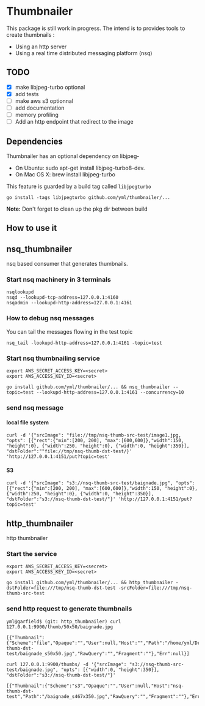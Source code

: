 # Thumbnailer

This package is still work in progress. The intend is to provides tools to create thumbnails :

* Using an http server
* Using a real time distributed messaging platform (nsq)

## TODO

* [x] make libjpeg-turbo optional
* [x] add tests
* [ ] make aws s3 optionnal
* [ ] add documentation
* [ ] memory profiling
* [ ] Add an http endpoint that redirect to the image

## Dependencies

Thumbnailer has an optional dependency on libjpeg-
* On Ubuntu: sudo apt-get install libjpeg-turbo8-dev.
* On Mac OS X: brew install libjpeg-turbo

This feature is guarded by a build tag called `libjpegturbo`

```
go install -tags libjpegturbo github.com/yml/thumbnailer/...
```

**Note:** Don't forget to clean up the pkg dir between build

## How to use it


## nsq_thumbnailer

nsq based consumer that  generates thumbnails.

### Start nsq machinery in 3 terminals

```
nsqlookupd
nsqd --lookupd-tcp-address=127.0.0.1:4160
nsqadmin --lookupd-http-address=127.0.0.1:4161
```

### How to debug nsq messages

You can tail the messages flowing in the test topic

```
nsq_tail -lookupd-http-address=127.0.0.1:4161 -topic=test
```


### Start nsq thumbnailing service

```
export AWS_SECRET_ACCESS_KEY=<secret>
export AWS_ACCESS_KEY_ID=<secret>

go install github.com/yml/thumbnailer/... && nsq_thumbnailer --topic=test --lookupd-http-address=127.0.0.1:4161 --concurrency=10
```


### send nsq message

#### local file system

```
curl -d '{"srcImage": "file://tmp/nsq-thumb-src-test/image1.jpg, "opts": [{"rect":{"min":[200, 200], "max":[600,600]},"width":150, "height":0}, {"width":250, "height":0}, {"width":0, "height":350}], "dstFolder":""file://tmp/nsq-thumb-dst-test/}' 'http://127.0.0.1:4151/put?topic=test'
```

#### S3

```
curl -d '{"srcImage": "s3://nsq-thumb-src-test/baignade.jpg", "opts": [{"rect":{"min":[200, 200], "max":[600,600]},"width":150, "height":0}, {"width":250, "height":0}, {"width":0, "height":350}], "dstFolder":"s3://nsq-thumb-dst-test/"}' 'http://127.0.0.1:4151/put?topic=test'
```

## http_thumbnailer

http thumbnailer

### Start the service

```
export AWS_SECRET_ACCESS_KEY=<secret>
export AWS_ACCESS_KEY_ID=<secret>

go install github.com/yml/thumbnailer/... && http_thumbnailer -dstFolder=file:///tmp/nsq-thumb-dst-test -srcFolder=file:///tmp/nsq-thumb-src-test 
```

### send http request to generate thumbnails


```
yml@garfield$ (git: http_thumbnailer) curl 127.0.0.1:9900/thumb/50x50/baignade.jpg

[{"Thumbnail":{"Scheme":"file","Opaque":"","User":null,"Host":"","Path":"/home/yml/Dropbox/Devs/golang/nsq_sandbox/nsq-thumb-dst-test/baignade_s50x50.jpg","RawQuery":"","Fragment":""},"Err":null}]
```

```
curl 127.0.0.1:9900/thumbs/ -d '{"srcImage": "s3://nsq-thumb-src-test/baignade.jpg", "opts": [{"width":0, "height":350}], "dstFolder":"s3://nsq-thumb-dst-test/"}'

[{"Thumbnail":{"Scheme":"s3","Opaque":"","User":null,"Host":"nsq-thumb-dst-test","Path":"/baignade_s467x350.jpg","RawQuery":"","Fragment":""},"Err":null}]
```

